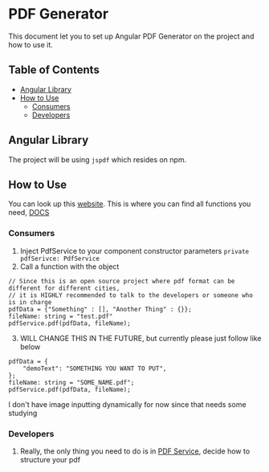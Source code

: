 # PDF Generator

This document let you to set up Angular PDF Generator on the project and how to use it.

## Table of Contents

- [Angular Library](#angular-library)
- [How to Use](#how-to-use)
  - [Consumers](#consumers)
  - [Developers](#developers)

## Angular Library

The project will be using `jspdf` which resides on npm.

## How to Use

You can look up this [website](https://github.com/MrRio/jsPDF/blob/master/README.md).
This is where you can find all functions you need, [DOCS](https://rawgit.com/MrRio/jsPDF/master/docs/)

### Consumers

1. Inject PdfService to your component constructor parameters
   `private pdfSerivce: PdfService`
2. Call a function with the object

```
// Since this is an open source project where pdf format can be different for different cities,
// it is HIGHLY recommended to talk to the developers or someone who is in charge
pdfData = {"Something" : [], "Another Thing" : {}};
fileName: string = "test.pdf"
pdfService.pdf(pdfData, fileName);
```

3. WILL CHANGE THIS IN THE FUTURE, but currently please just follow like below

```
pdfData = {
    "demoText": "SOMETHING YOU WANT TO PUT",
};
fileName: string = "SOME_NAME.pdf";
pdfService.pdf(pdfData, fileName);
```

I don't have image inputting dynamically for now since that needs some studying

### Developers

1. Really, the only thing you need to do is in [PDF Service](../Spa/ClientApp/src/app/services/pdf.service.ts), decide how to structure your pdf
